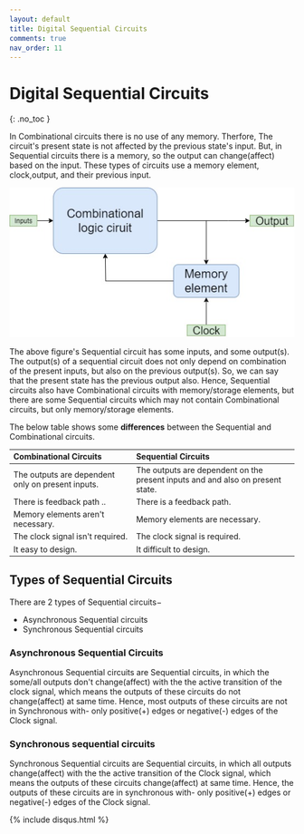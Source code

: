 ```yaml
---
layout: default
title: Digital Sequential Circuits
comments: true
nav_order: 11
---
```


# Digital Sequential Circuits
{: .no_toc }

In Combinational circuits there is no use of any memory. Therfore, The circuit's present state is not affected by the previous state's input.
But, in Sequential circuits there is a memory, so the output can change(affect) based on the input. These types of circuits use a memory element, clock,output, and their previous input.

<div style="text-align:center"><img src="../assets/images/sequential_circuit_blockdiagram.jpg" /></div>

The above figure's Sequential circuit has some inputs, and some output(s). The output(s) of a sequential circuit does not only depend on combination of the present inputs, but also on the previous output(s). So, we can say that the present state has the previous output also. Hence, Sequential circuits also have Combinational circuits with memory/storage elements, but there are some Sequential circuits which may not contain Combinational circuits, but only memory/storage elements.

The below table shows some **differences** between the Sequential and Combinational circuits.

|   Combinational Circuits    |    Sequential Circuits     |
|:----------------------------|:---------------------------|
|The outputs are dependent only on present inputs.|The outputs are dependent on the present inputs and and also on present state.|
|There is feedback path ..|There is a feedback path.|
|Memory elements aren't necessary.|Memory elements are necessary.|
|The clock signal isn't required.	|The clock signal is required.|
|It easy to design.|It difficult to design.|


## Types of Sequential Circuits

There are 2 types of Sequential circuits−

* Asynchronous Sequential circuits
* Synchronous Sequential circuits

### Asynchronous Sequential Circuits

Asynchronous Sequential circuits are Sequential circuits, in which the some/all outputs don't change(affect) with the the active transition of the clock signal, which means the outputs of these circuits do not change(affect) at same time. Hence, most outputs of these circuits are not in Synchronous with- only positive(+) edges or negative(-) edges of the Clock signal.

### Synchronous sequential circuits

Synchronous Sequential circuits are Sequential circuits, in which all outputs change(affect) with the the active transition of the Clock signal, which means the outputs of these circuits change(affect) at same time. Hence, the outputs of these circuits are in synchronous with- only positive(+) edges or negative(-) edges of the Clock signal.


{% include disqus.html %}


